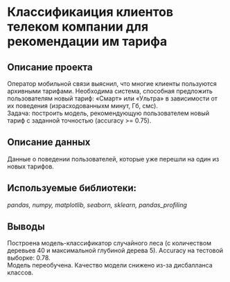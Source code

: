 # Классификаиция клиентов телеком компании для рекомендации им тарифа
## Описание проекта
Оператор мобильной связи выяснил, что многие клиенты пользуются архивными тарифами. Необходима система, способная предложить пользователям новый тариф: «Смарт» или «Ультра» в зависимости от их поведения (израсходованныхм минут, Гб, смс). <br>
Задача: построить модель, рекомендующую пользователем новый тариф с заданной точностью (accuracy >= 0.75).
 
## Описание данных
Данные о поведении пользователей, которые уже перешли на один из новых тарифов.

## Используемые библиотеки:
*pandas, numpy, matplotlib, seaborn, sklearn, pandas_profiling*

## Выводы
Построена модель-классификатор cлучайного леса (с количеством деревьев 40 и максимальной глубиной дерева 5). Accuracy на тестовой выборке: 0.78. <br>
Модель переобучена. Качество модели снижено из-за дисбалланса классов.
